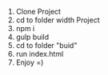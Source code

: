 1. Clone Project
2. cd to folder width Project
3. npm i
4. gulp build
5. cd to folder "buid"
6. run index.html
7. Enjoy =)
